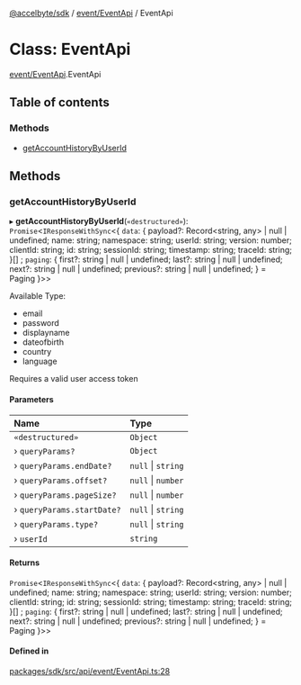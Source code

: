[@accelbyte/sdk](../README.md) / [event/EventApi](../modules/event_EventApi.md) / EventApi

# Class: EventApi

[event/EventApi](../modules/event_EventApi.md).EventApi

## Table of contents

### Methods

- [getAccountHistoryByUserId](event_EventApi.EventApi.md#getaccounthistorybyuserid)

## Methods

### getAccountHistoryByUserId

▸ **getAccountHistoryByUserId**(`«destructured»`): `Promise`<`IResponseWithSync`<{ `data`: { payload?: Record<string, any\> \| null \| undefined; name: string; namespace: string; userId: string; version: number; clientId: string; id: string; sessionId: string; timestamp: string; traceId: string; }[] ; `paging`: { first?: string \| null \| undefined; last?: string \| null \| undefined; next?: string \| null \| undefined; previous?: string \| null \| undefined; } = Paging }\>\>

<p>Available Type: </p>
     <ul>
       <li>email</li>
       <li>password</li>
       <li>displayname</li>
       <li>dateofbirth</li>
       <li>country</li>
       <li>language</li>
     </ul>
     <p>Requires a valid user access token</p>

#### Parameters

| Name | Type |
| :------ | :------ |
| `«destructured»` | `Object` |
| › `queryParams?` | `Object` |
| › `queryParams.endDate?` | ``null`` \| `string` |
| › `queryParams.offset?` | ``null`` \| `number` |
| › `queryParams.pageSize?` | ``null`` \| `number` |
| › `queryParams.startDate?` | ``null`` \| `string` |
| › `queryParams.type?` | ``null`` \| `string` |
| › `userId` | `string` |

#### Returns

`Promise`<`IResponseWithSync`<{ `data`: { payload?: Record<string, any\> \| null \| undefined; name: string; namespace: string; userId: string; version: number; clientId: string; id: string; sessionId: string; timestamp: string; traceId: string; }[] ; `paging`: { first?: string \| null \| undefined; last?: string \| null \| undefined; next?: string \| null \| undefined; previous?: string \| null \| undefined; } = Paging }\>\>

#### Defined in

[packages/sdk/src/api/event/EventApi.ts:28](https://github.com/AccelByte/accelbyte-web-sdk/blob/e713f5b/packages/sdk/src/api/event/EventApi.ts#L28)
